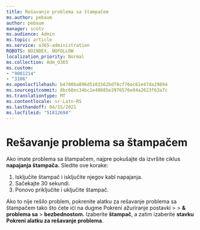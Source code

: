 ```yaml
---
title: Rešavanje problema sa štampačem
ms.author: pebaum
author: pebaum
manager: scotv
ms.audience: Admin
ms.topic: article
ms.service: o365-administration
ROBOTS: NOINDEX, NOFOLLOW
localization_priority: Normal
ms.collection: Adm_O365
ms.custom:
- "9001214"
- "3186"
ms.openlocfilehash: b4700ba896d5101562bd78cf76ec61e47da29894
ms.sourcegitcommit: 8bc60ec34bc1e40685e3976576e04a2623f63a7c
ms.translationtype: MT
ms.contentlocale: sr-Latn-RS
ms.lasthandoff: 04/15/2021
ms.locfileid: "51812694"
---
```

# <a name="troubleshoot-your-printer"></a>Rešavanje problema sa štampačem

Ako imate problema sa štampačem, najpre pokušajte da izvršite ciklus **napajanja štampača.** Sledite ove korake:

1. Isključite štampač i isključite njegov kabl napajanja.
2. Sačekajte 30 sekundi.
3. Ponovo priključite i uključite štampač.

Ako to nije rešilo problem, pokrenite alatku za rešavanje problema sa štampačem tako što ćete ići na dugme Pokreni ažuriranje postavki  >    >  **& problema sa**  >  **bezbednostom.** Izaberite **štampač**, a zatim izaberite **stavku Pokreni alatku za rešavanje problema**.